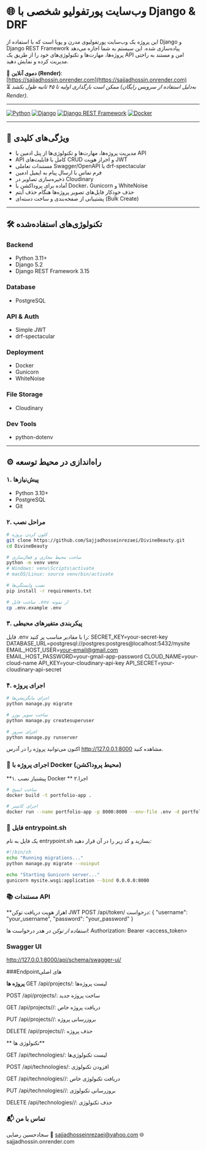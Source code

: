 # 🌐 وب‌سایت پورتفولیو شخصی با Django & DRF

این پروژه یک وب‌سایت پورتفولیوی مدرن و پویا است که با استفاده از Django و Django REST Framework پیاده‌سازی شده. این سیستم به شما اجازه می‌دهد پروژه‌ها، مهارت‌ها و تکنولوژی‌های خود را از طریق یک API امن و مستند به راحتی مدیریت کرده و نمایش دهید.

🔗 **دموی آنلاین (Render)**:  
[https://sajjadhossin.onrender.com](https://sajjadhossin.onrender.com)  
⏳ *ممکن است بارگذاری اولیه تا ۴۵ ثانیه طول بکشد (به‌دلیل استفاده از سرویس رایگان Render).*

---

[![Python](https://img.shields.io/badge/Python-3.11+-blue.svg)](https://www.python.org/)
[![Django](https://img.shields.io/badge/Django-5.2-green.svg)](https://www.djangoproject.com/)
[![Django REST Framework](https://img.shields.io/badge/DRF-3.15-red.svg)](https://www.django-rest-framework.org/)
[![Docker](https://img.shields.io/badge/Docker-blue.svg)](https://www.docker.com/)

---

## 🚀 ویژگی‌های کلیدی

- مدیریت پروژه‌ها، مهارت‌ها و تکنولوژی‌ها از پنل ادمین یا API
- API کامل با قابلیت‌های CRUD و احراز هویت JWT
- مستندات تعاملی Swagger/OpenAPI با drf-spectacular
- فرم تماس با ارسال پیام به ایمیل ادمین
- ذخیره‌سازی تصاویر در Cloudinary
- آماده برای پروداکشن با Docker، Gunicorn و WhiteNoise
- حذف خودکار فایل‌های تصویر پروژه‌ها هنگام حذف آیتم
- پشتیبانی از صفحه‌بندی و ساخت دسته‌ای (Bulk Create)

---

## 🛠 تکنولوژی‌های استفاده‌شده

### Backend
- Python 3.11+
- Django 5.2
- Django REST Framework 3.15

### Database
- PostgreSQL

### API & Auth
- Simple JWT
- drf-spectacular

### Deployment
- Docker
- Gunicorn
- WhiteNoise

### File Storage
- Cloudinary

### Dev Tools
- python-dotenv

---

## ⚙️ راه‌اندازی در محیط توسعه

### ۱. پیش‌نیازها
- Python 3.10+
- PostgreSQL
- Git

### ۲. مراحل نصب

```bash
# کلون کردن پروژه
git clone https://github.com/Sajjadhosseinrezaei/DivineBeauty.git
cd DivineBeauty

# ساخت محیط مجازی و فعال‌سازی
python -m venv venv
# Windows: venv\Scripts\activate
# macOS/Linux: source venv/bin/activate

# نصب وابستگی‌ها
pip install -r requirements.txt

# ساخت فایل .env از نمونه
cp .env.example .env
```

### ۳. پیکربندی متفیرهای محیطی

فایل .env را با مقادیر مناسب پر کنید:
SECRET_KEY=your-secret-key
DATABASE_URL=postgresql://postgres:postgres@localhost:5432/mysite
EMAIL_HOST_USER=your-email@gmail.com
EMAIL_HOST_PASSWORD=your-gmail-app-password
CLOUD_NAME=your-cloud-name
API_KEY=your-cloudinary-api-key
API_SECRET=your-cloudinary-api-secret



### ۴. اجرای پروژه

```bash
# اجرای مایگریشن‌ها
python manage.py migrate

# ساخت سوپر یوزر
python manage.py createsuperuser

# اجرای سرور
python manage.py runserver
```
اکنون می‌توانید پروژه را در آدرس http://127.0.0.1:8000 مشاهده کنید.


### 🐳 اجرای پروژه با Docker (محیط پروداکشن)

**۱. پیشنیاز
نصب Docker
** ۲.اجرا
```bash
# ساخت ایمیج
docker build -t portfolio-app .

# اجرای کانتینر
docker run --name portfolio-app -p 8000:8000 --env-file .env -d portfolio-app
```
### 📄 فایل entrypoint.sh
یک فایل به نام entrypoint.sh بسازید و کد زیر را در آن قرار دهید:
```bash
#!/bin/sh
echo "Running migrations..."
python manage.py migrate --noinput

echo "Starting Gunicorn server..."
gunicorn mysite.wsgi:application --bind 0.0.0.0:8000
```
### 📚 مستندات API
**اهراز هویت
دریافت توکن JWT 
POST /api/token/
درخواست:
{
  "username": "your_username",
  "password": "your_password"
}

*استفاده از توکن*
در هدر درخواست ها:
Authorization: Bearer <access_token>

### Swagger UI
http://127.0.0.1:8000/api/schema/swagger-ui/

###Endpointهای اصلی

**پروژه ها**
GET /api/projects/: لیست پروژه‌ها

POST /api/projects/: ساخت پروژه جدید

GET /api/projects/<id>/: دریافت پروژه خاص

PUT /api/projects/<id>/: بروزرسانی پروژه

DELETE /api/projects/<id>/: حذف پروژه

** تکنولوژی ها**

GET /api/technologies/: لیست تکنولوژی‌ها

POST /api/technologies/: افزودن تکنولوژی

GET /api/technologies/<id>/: دریافت تکنولوژی خاص

PUT /api/technologies/<id>/: بروزرسانی تکنولوژی

DELETE /api/technologies/<id>/: حذف تکنولوژی

### 📬 تماس با من
سجادحسین رضایی
📧 sajjadhosseinrezaei@yahoo.com
🌐 sajjadhossin.onrender.com

